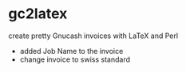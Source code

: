 gc2latex
========

create pretty Gnucash invoices with LaTeX and Perl

- added Job Name to the invoice
- change invoice to swiss standard

